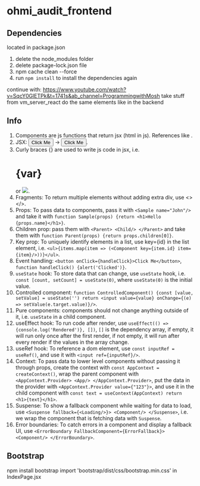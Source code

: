 # ohmi_audit_frontend

## Dependencies
located in package.json
1. delete the node_modules folder
2. delete package-lock.json file
3. npm cache clean --force
4. run `npm install` to install the dependencies again


continue with: https://www.youtube.com/watch?v=SqcY0GlETPk&t=1741s&ab_channel=ProgrammingwithMosh
take stuff from vm_server_react
do the same elements like in the backend


## Info
1. Components are js functions that return jsx (html in js). References like <Sample/>.
2. JSX: <button class="btn">Click Me</button> -> <button className="btn">Click Me</button>.
3. Curly braces {} are used to write js code in jsx, i.e. <h1>{var}</h1> or <img src={logo}/>.
4. Fragments: To return multiple elements without adding extra div, use <></>.
5. Props: To pass data to components, pass it with `<Sample name="John"/>`
and take it with `function Sample(props) {return <h1>Hello {props.name}</h1>}`.
6. Children prop: pass them with `<Parent> <Child/> </Parent>` and take them with
`function Parent(props) {return props.children[0]}`.
7. Key prop: To uniquely identify elements in a list, use key={id} in the list element, i.e.
`<ul>{items.map(item => (<Component key={item.id} item={item}/>))}</ul>`.
8. Event handling: `<button onClick={handleClick}>Click Me</button>`,
`function handleClick() {alert('Clicked')}`.
9. `useState` hook: To store data that can change, use `useState` hook, i.e.
`const [count, setCount] = useState(0)`, where `useState(0)` is the initial value.
10. Controlled component: `function ControlledComponent() {const [value, setValue] = useState('')
return <input value={value} onChange={(e) => setValue(e.target.value)}/>`.
11. Pure components: components should not change anything outside of it, i.e. `useState`
in a child component.
12. useEffect hook: To run code after render, use `useEffect(() => {console.log('Rendered')}, [])`,
`[]` is the dependency array, if empty, it will run only once after the first render, if not empty,
it will run after every render if the values in the array change.
13. useRef hook: To reference a dom element, use `const inputRef = useRef()`, and use it with
`<input ref={inputRef}/>`.
14. Context: To pass data to lower level components without passing it through props, create the
context with `const AppContext = createContext()`, wrap the parent component with
`<AppContext.Provider> <App/> </AppContext.Provider>`, put the data in the provider with
`<AppContext.Provider value={"123"}>`, and use it in the child component with
`const text = useContext(AppContext) return <h1>{text}</h1>`.
15. Suspense: To show a fallback component while waiting for data to load, use
`<Suspense fallback={<Loading/>}> <Component/> </Suspense>`, i.e. we wrap the component that
is fetching data with `Suspense`.
16. Error boundaries: To catch errors in a component and display a fallback UI, use
`<ErrorBoundary FallbackComponent={ErrorFallback}> <Component/> </ErrorBoundary>`.


## Bootstrap
npm install bootstrap
import 'bootstrap/dist/css/bootstrap.min.css' in IndexPage.jsx
